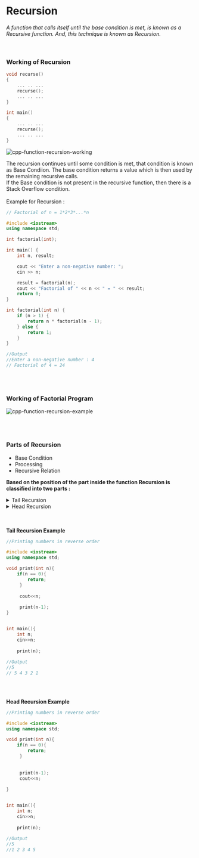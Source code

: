 # Recursion

*A function that calls itself until the base condition is met, is known as a Recursive function. And, this technique is known as Recursion.*
<br>
<br>
<br>
### Working of Recursion
```C++
void recurse()
{
    ... .. ...
    recurse();
    ... .. ...
}

int main()
{
    ... .. ...
    recurse();
    ... .. ...
}
```

![cpp-function-recursion-working](https://user-images.githubusercontent.com/83531337/162492546-01704bdb-fd41-479b-b0e9-e927229c78af.jpg)

The recursion continues until some condition is met, that condition is known as Base Condiion. The base condition returns a value which is then used by the remaining recursive calls.<br>
If the Base condition is not present in the recursive function, then there is a Stack Overflow condition.
<br>
<br>
Example for Recursion : <br>
```C++
// Factorial of n = 1*2*3*...*n

#include <iostream>
using namespace std;

int factorial(int);

int main() {
    int n, result;

    cout << "Enter a non-negative number: ";
    cin >> n;

    result = factorial(n);
    cout << "Factorial of " << n << " = " << result;
    return 0;
}

int factorial(int n) {
    if (n > 1) {
        return n * factorial(n - 1);
    } else {
        return 1;
    }
}

//Output
//Enter a non-negative number : 4
// Factorial of 4 = 24
```

<br>
<br>

### Working of Factorial Program
![cpp-function-recursion-example](https://user-images.githubusercontent.com/83531337/162493361-b9ba4c49-0ecd-4d3f-bd2a-8f73436b5ab8.jpg)

<br>
<br>

### Parts of Recursion

* Base Condition
* Processing
* Recursive Relation

**Based on the position of the part inside the function Recursion is classified into two parts :** 

<details>
    <summary>Tail Recursion</summary>
    <p>
        In Tail Recursion, the Recursive relation part is placed after processing.<br>
        - Base Condition<br>
        - Processing<br>
        - Recursive Relation<br>
    </p>
</details>
<details>
    <summary>Head Recursion</summary>
    <p>
        In Head Recursion, the Recursive relation part is placed before processing.<br>
        - Base Condition<br>
        - Recursive Relation<br>
        - Processing<br>
    </p>
</details>

<br>
<br>

**Tail Recursion Example**

```C++
//Printing numbers in reverse order

#include <iostream>
using namespace std;

void print(int n){
    if(n == 0){
        return;
     }
     
     cout<<n;
     
     print(n-1);
}


int main(){
    int n;
    cin>>n;
    
    print(n);
    
//Output
//5
// 5 4 3 2 1
    
```

<br>

**Head Recursion Example**

```C++
//Printing numbers in reverse order

#include <iostream>
using namespace std;

void print(int n){
    if(n == 0){
        return;
     }
     
     
     print(n-1);
     cout<<n;
     
}


int main(){
    int n;
    cin>>n;
    
    print(n);
    
//Output
//5
//1 2 3 4 5

```

<br>
<br>











      
